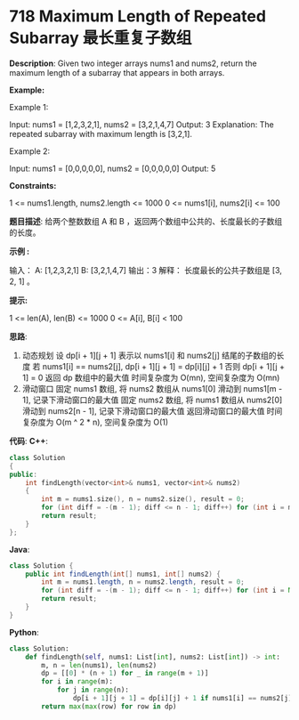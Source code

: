 
# 718 Maximum Length of Repeated Subarray 最长重复子数组

__Description__:
Given two integer arrays nums1 and nums2, return the maximum length of a subarray that appears in both arrays.

__Example:__

Example 1:

Input: nums1 = [1,2,3,2,1], nums2 = [3,2,1,4,7]
Output: 3
Explanation: The repeated subarray with maximum length is [3,2,1].

Example 2:

Input: nums1 = [0,0,0,0,0], nums2 = [0,0,0,0,0]
Output: 5

__Constraints:__

1 <= nums1.length, nums2.length <= 1000
0 <= nums1[i], nums2[i] <= 100

__题目描述__:
给两个整数数组 A 和 B ，返回两个数组中公共的、长度最长的子数组的长度。

__示例 :__

输入：
A: [1,2,3,2,1]
B: [3,2,1,4,7]
输出：3
解释：
长度最长的公共子数组是 [3, 2, 1] 。

__提示:__

1 <= len(A), len(B) <= 1000
0 <= A[i], B[i] < 100

__思路__:

1. 动态规划
设 dp[i + 1][j + 1] 表示以 nums1[i] 和 nums2[j] 结尾的子数组的长度
若 nums1[i] == nums2[j], dp[i + 1][j + 1] = dp[i][j] + 1
否则 dp[i + 1][j + 1] = 0
返回 dp 数组中的最大值
时间复杂度为 O(mn), 空间复杂度为 O(mn)
2. 滑动窗口
固定 nums1 数组, 将 nums2 数组从 nums1[0] 滑动到 nums1[m - 1], 记录下滑动窗口的最大值
固定 nums2 数组, 将 nums1 数组从 nums2[0] 滑动到 nums2[n - 1], 记录下滑动窗口的最大值
返回滑动窗口的最大值
时间复杂度为 O(m ^ 2 \* n), 空间复杂度为 O(1)

__代码__:
__C++__:

```C++
class Solution 
{
public:
    int findLength(vector<int>& nums1, vector<int>& nums2) 
    {
        int m = nums1.size(), n = nums2.size(), result = 0;
        for (int diff = -(m - 1); diff <= n - 1; diff++) for (int i = max(0, -diff), l = (nums1[i] == nums2[i + diff]) ? 1 : 0; i < min(m, n - diff); i++, l = i < min(m, n - diff) ? ((nums1[i] == nums2[i + diff]) ? (l + 1) : 0) : 0) result = max(result, l);
        return result;
    }
};
```

__Java__:

```Java
class Solution {
    public int findLength(int[] nums1, int[] nums2) {
        int m = nums1.length, n = nums2.length, result = 0;
        for (int diff = -(m - 1); diff <= n - 1; diff++) for (int i = Math.max(0, -diff), l = (nums1[i] == nums2[i + diff]) ? 1 : 0; i < Math.min(m, n - diff); i++, l = i < Math.min(m, n - diff) ? ((nums1[i] == nums2[i + diff]) ? (l + 1) : 0) : 0) result = Math.max(result, l);
        return result;
    }
}
```

__Python__:

```Python
class Solution:
    def findLength(self, nums1: List[int], nums2: List[int]) -> int:
        m, n = len(nums1), len(nums2)
        dp = [[0] * (n + 1) for _ in range(m + 1)]
        for i in range(m):
            for j in range(n):
                dp[i + 1][j + 1] = dp[i][j] + 1 if nums1[i] == nums2[j] else 0
        return max(max(row) for row in dp)
```
